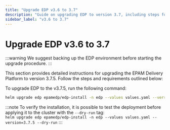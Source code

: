 ```yaml
---
title: "Upgrade EDP v3.6 to 3.7"
description: "Guide on upgrading EDP to version 3.7, including steps for updating Custom Resource Definitions and performing the upgrade procedure."
sidebar_label: "v3.6 to 3.7"
---
```

<!-- markdownlint-disable MD025 -->

# Upgrade EDP v3.6 to 3.7

<head>
  <link rel="canonical" href="https://docs.kuberocketci.io/docs/operator-guide/upgrade/upgrade-edp-3.7" />
</head>

:::warning
  We suggest backing up the EDP environment before starting the upgrade procedure.
:::

This section provides detailed instructions for upgrading the EPAM Delivery Platform to version 3.7.5. Follow the steps and requirements outlined below:

To upgrade EDP to the v3.7.5, run the following command:

  ```bash
  helm upgrade edp epamedp/edp-install -n edp --values values.yaml --version=3.7.5
  ```

  :::note
    To verify the installation, it is possible to test the deployment before applying it to the cluster with the `--dry-run` tag:<br />
      `helm upgrade edp epamedp/edp-install -n edp --values values.yaml --version=3.7.5 --dry-run`
  :::
